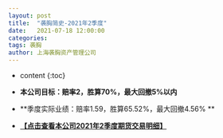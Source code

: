 ```yaml
---
layout: post
title:  "袭胸简史-2021年2季度"
date:   2021-07-18 12:00:00
categories: 
tags: 袭胸
author: 上海袭胸资产管理公司
---
```


* content
{:toc}

* **本公司目标：赔率2，胜算70%，最大回撤5%以内**
* **季度实际业绩：赔率1.59，胜算65.52%，最大回撤4.56% **
* **[【点击查看本公司2021年2季度期货交易明细】](https://github.com/hhtc2050/hhtc2050.github.io/blob/master/css/2021Q2.txt)**
